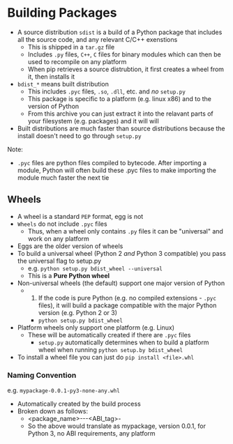 # Building Packages

- A source distribution `sdist` is a build of a Python package that includes all the source code, and any relevant
C/C++ exenstions
  - This is shipped in a `tar.gz` file
  - Includes `.py` files, `C++`, `C` files for binary modules which can then be used to recompile on any platform
  - When pip retrieves a source distrubtion, it first creates a wheel from it, then installs it
- `bdist_*` means built distribution
  - This includes `.pyc` files, `.so`, `.dll`, etc. and *no* `setup.py`
  - This package is specific to a platform (e.g. linux x86) and to the version of Python
  - From this archive you can just extract it into the relavant parts of your filesystem (e.g. packages) and it will
  will
- Built distributions are much faster than source distributions because the install doesn't need to go through 
`setup.py`

Note:

- `.pyc` files are python files compiled to bytecode. After importing a module, Python will often build these .pyc
files to make importing the module much faster the next tie

## Wheels

- A wheel is a standard `PEP` format, egg is not
- `Wheels` do not include `.pyc` files
  - Thus, when a wheel only contains `.py` files it can be "universal" and work on any platform
- Eggs are the older version of wheels
- To build a universal wheel (Python 2 *and* Python 3 compatible) you pass the universal flag to setup.py
  - e.g. `python setup.py bdist_wheel --universal`
  - This is a **Pure Python wheel**
- Non-universal wheels (the default) support one major version of Python
  - 1. If the code is pure Python (e.g. no compiled extensions - `.pyc` files), it will build a package compatible
  with the major Python version (e.g. Python 2 or 3)
    - `python setup.py bdist_wheel`
- Platform wheels only support one platform (e.g. Linux)
  - These will be automatically created if there are `.pyc` files
    - `setup.py` automatically determines when to build a platform wheel when running `python setup.by bdist_wheel`
- To install a wheel file you can just do `pip install <file>.whl`

### Naming Convention

e.g. `mypackage-0.0.1-py3-none-any.whl`

- Automatically created by the build process
- Broken down as follows:
  - <package_name>-<version>-<python-version-wheel-supports>-<ABI_tag>-<platform>
  - So the above would translate as mypackage, version 0.0.1, for Python 3, no ABI requirements, any platform

